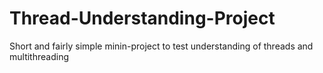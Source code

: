 # Thread-Understanding-Project
Short and fairly simple minin-project to test understanding of threads and multithreading
